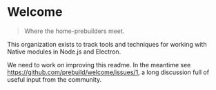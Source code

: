 # Welcome

> Where the home-prebuilders meet.

This organization exists to track tools and techniques for working with Native modules in Node.js and Electron.

We need to work on improving this readme. In the meantime see https://github.com/prebuild/welcome/issues/1, a long discussion full of useful input from the community.
